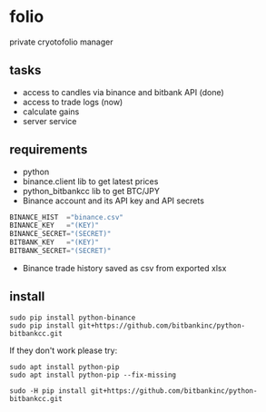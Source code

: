# folio

private cryotofolio manager

## tasks
* access to candles via binance and bitbank API (done)
* access to trade logs (now)
* calculate gains
* server service

## requirements
* python
* binance.client lib to get latest prices
* python_bitbankcc lib to get BTC/JPY
* Binance account and its API key and API secrets
```python:mysetting.py
BINANCE_HIST  ="binance.csv"
BINANCE_KEY   ="(KEY)"
BINANCE_SECRET="(SECRET)"
BITBANK_KEY   ="(KEY)"
BITBANK_SECRET="(SECRET)"
```
* Binance trade history saved as csv from exported xlsx

## install
```
sudo pip install python-binance
sudo pip install git+https://github.com/bitbankinc/python-bitbankcc.git
```

If they don't work please try:
```
sudo apt install python-pip
sudo apt install python-pip --fix-missing
```

```
sudo -H pip install git+https://github.com/bitbankinc/python-bitbankcc.git
```
